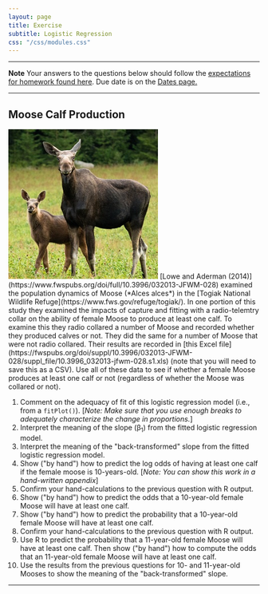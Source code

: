 ```yaml
---
layout: page
title: Exercise
subtitle: Logistic Regression
css: "/css/modules.css"
---
```


----

<div class="alert alert-warning">
  <strong>Note</strong> Your answers to the questions below should follow the <a href="../../resources/hwformat" target="_blank">expectations for homework found here</a>. Due date is on the <a href="../../resources/Dates-Current" target="_blank">Dates page.</a>
</div>

----

## Moose Calf Production
<img src="../zimgs/MooseCalf.jpg" alt="Moose and Calf" class="img-right">
[Lowe and Aderman (2014)](https://www.fwspubs.org/doi/full/10.3996/032013-JFWM-028) examined the population dynamics of Moose (*Alces alces*) in the [Togiak National Wildlife Refuge](https://www.fws.gov/refuge/togiak/). In one portion of this study they examined the impacts of capture and fitting with a radio-telemtry collar on the ability of female Moose to produce at least one calf. To examine this they radio collared a number of Moose and recorded whether they produced calves or not. They did the same for a number of Moose that were not radio collared. Their results are recorded in [this Excel file](https://fwspubs.org/doi/suppl/10.3996/032013-JFWM-028/suppl_file/10.3996_032013-jfwm-028.s1.xls) (note that you will need to save this as a CSV). Use all of these data to see if whether a female Moose produces at least one calf or not (regardless of whether the Moose was collared or not).

1. Comment on the adequacy of fit of this logistic regression model (i.e., from a `fitPlot()`). [*Note: Make sure that you use enough breaks to adequately characterize the change in proportions.*]
1. Interpret the meaning of the slope (&beta;<sub>1</sub>) from the fitted logistic regression model.
1. Interpret the meaning of the "back-transformed" slope from the fitted logistic regression model.
1. Show ("by hand") how to predict the log odds of having at least one calf if the female moose is 10-years-old. [*Note: You can show this work in a hand-written appendix*]
1. Confirm your hand-calculations to the previous question with R output.
1. Show ("by hand") how to predict the odds that a 10-year-old female Moose will have at least one calf.
1. Show ("by hand") how to predict the probability that a 10-year-old female Moose will have at least one calf.
1. Confirm your hand-calculations to the previous question with R output.
1. Use R to predict the probability that a 11-year-old female Moose will have at least one calf. Then show ("by hand") how to compute the odds that an 11-year-old female Moose will have at least one calf.
1. Use the results from the previous questions for 10- and 11-year-old Mooses to show the meaning of the "back-transformed" slope.

----
